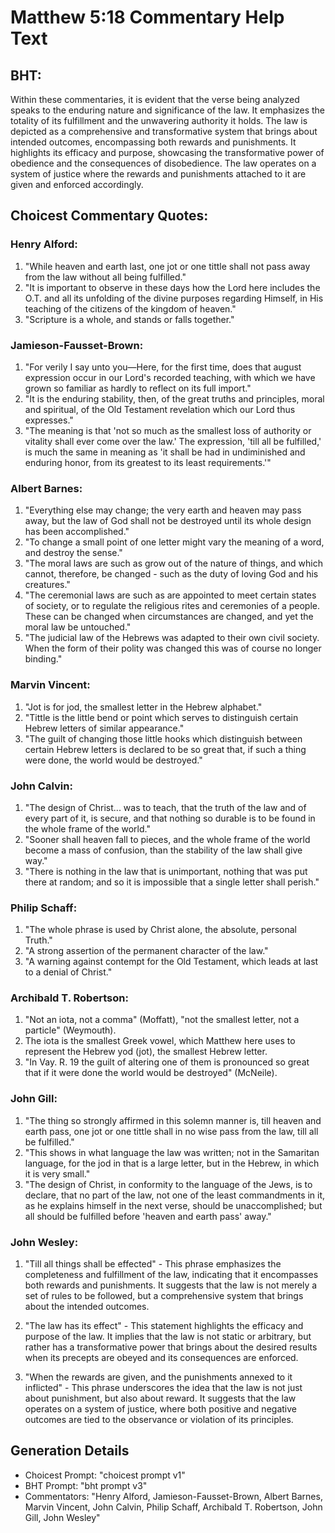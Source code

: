 # Matthew 5:18 Commentary Help Text

## BHT:
Within these commentaries, it is evident that the verse being analyzed speaks to the enduring nature and significance of the law. It emphasizes the totality of its fulfillment and the unwavering authority it holds. The law is depicted as a comprehensive and transformative system that brings about intended outcomes, encompassing both rewards and punishments. It highlights its efficacy and purpose, showcasing the transformative power of obedience and the consequences of disobedience. The law operates on a system of justice where the rewards and punishments attached to it are given and enforced accordingly.

## Choicest Commentary Quotes:
### Henry Alford:
1. "While heaven and earth last, one jot or one tittle shall not pass away from the law without all being fulfilled."
2. "It is important to observe in these days how the Lord here includes the O.T. and all its unfolding of the divine purposes regarding Himself, in His teaching of the citizens of the kingdom of heaven."
3. "Scripture is a whole, and stands or falls together."

### Jamieson-Fausset-Brown:
1. "For verily I say unto you—Here, for the first time, does that august expression occur in our Lord's recorded teaching, with which we have grown so familiar as hardly to reflect on its full import."
2. "It is the enduring stability, then, of the great truths and principles, moral and spiritual, of the Old Testament revelation which our Lord thus expresses."
3. "The meaning is that 'not so much as the smallest loss of authority or vitality shall ever come over the law.' The expression, 'till all be fulfilled,' is much the same in meaning as 'it shall be had in undiminished and enduring honor, from its greatest to its least requirements.'"

### Albert Barnes:
1. "Everything else may change; the very earth and heaven may pass away, but the law of God shall not be destroyed until its whole design has been accomplished."
2. "To change a small point of one letter might vary the meaning of a word, and destroy the sense."
3. "The moral laws are such as grow out of the nature of things, and which cannot, therefore, be changed - such as the duty of loving God and his creatures."
4. "The ceremonial laws are such as are appointed to meet certain states of society, or to regulate the religious rites and ceremonies of a people. These can be changed when circumstances are changed, and yet the moral law be untouched."
5. "The judicial law of the Hebrews was adapted to their own civil society. When the form of their polity was changed this was of course no longer binding."

### Marvin Vincent:
1. "Jot is for jod, the smallest letter in the Hebrew alphabet."
2. "Tittle is the little bend or point which serves to distinguish certain Hebrew letters of similar appearance."
3. "The guilt of changing those little hooks which distinguish between certain Hebrew letters is declared to be so great that, if such a thing were done, the world would be destroyed."

### John Calvin:
1. "The design of Christ... was to teach, that the truth of the law and of every part of it, is secure, and that nothing so durable is to be found in the whole frame of the world."
2. "Sooner shall heaven fall to pieces, and the whole frame of the world become a mass of confusion, than the stability of the law shall give way."
3. "There is nothing in the law that is unimportant, nothing that was put there at random; and so it is impossible that a single letter shall perish."

### Philip Schaff:
1. "The whole phrase is used by Christ alone, the absolute, personal Truth."
2. "A strong assertion of the permanent character of the law."
3. "A warning against contempt for the Old Testament, which leads at last to a denial of Christ."

### Archibald T. Robertson:
1. "Not an iota, not a comma" (Moffatt), "not the smallest letter, not a particle" (Weymouth).
2. The iota is the smallest Greek vowel, which Matthew here uses to represent the Hebrew yod (jot), the smallest Hebrew letter.
3. "In Vay. R. 19 the guilt of altering one of them is pronounced so great that if it were done the world would be destroyed" (McNeile).

### John Gill:
1. "The thing so strongly affirmed in this solemn manner is, till heaven and earth pass, one jot or one tittle shall in no wise pass from the law, till all be fulfilled."
2. "This shows in what language the law was written; not in the Samaritan language, for the jod in that is a large letter, but in the Hebrew, in which it is very small."
3. "The design of Christ, in conformity to the language of the Jews, is to declare, that no part of the law, not one of the least commandments in it, as he explains himself in the next verse, should be unaccomplished; but all should be fulfilled before 'heaven and earth pass' away."

### John Wesley:
1. "Till all things shall be effected" - This phrase emphasizes the completeness and fulfillment of the law, indicating that it encompasses both rewards and punishments. It suggests that the law is not merely a set of rules to be followed, but a comprehensive system that brings about the intended outcomes.

2. "The law has its effect" - This statement highlights the efficacy and purpose of the law. It implies that the law is not static or arbitrary, but rather has a transformative power that brings about the desired results when its precepts are obeyed and its consequences are enforced.

3. "When the rewards are given, and the punishments annexed to it inflicted" - This phrase underscores the idea that the law is not just about punishment, but also about reward. It suggests that the law operates on a system of justice, where both positive and negative outcomes are tied to the observance or violation of its principles.


## Generation Details
- Choicest Prompt: "choicest prompt v1"
- BHT Prompt: "bht prompt v3"
- Commentators: "Henry Alford, Jamieson-Fausset-Brown, Albert Barnes, Marvin Vincent, John Calvin, Philip Schaff, Archibald T. Robertson, John Gill, John Wesley"
